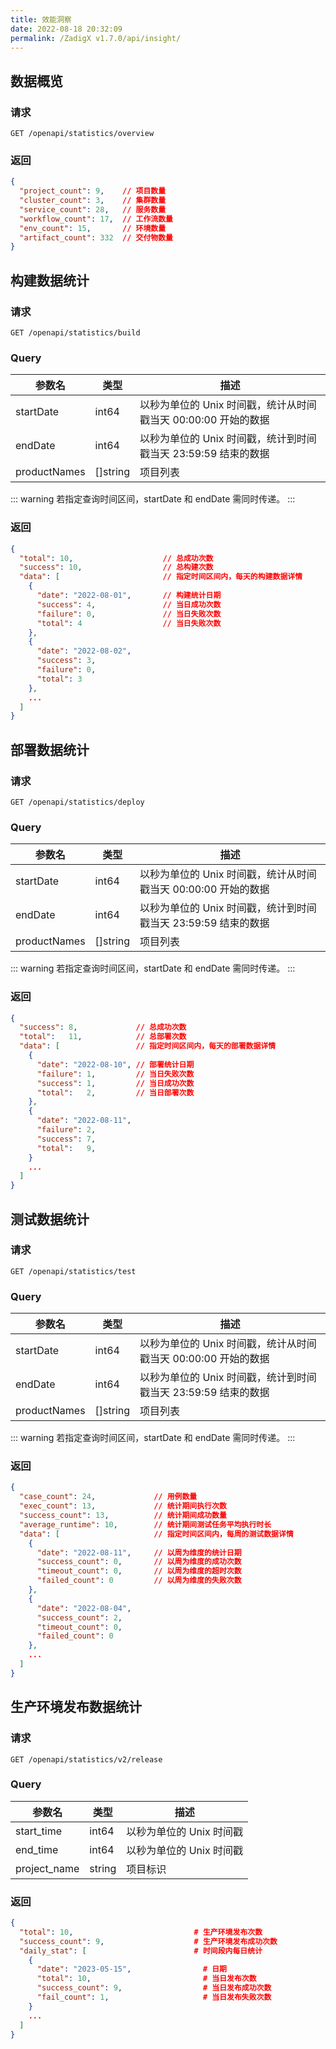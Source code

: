 ```yaml
---
title: 效能洞察
date: 2022-08-18 20:32:09
permalink: /ZadigX v1.7.0/api/insight/
---
```


## 数据概览
### 请求

```
GET /openapi/statistics/overview
```

### 返回

```json
{
  "project_count": 9,    // 项目数量
  "cluster_count": 3,    // 集群数量
  "service_count": 28,   // 服务数量
  "workflow_count": 17,  // 工作流数量
  "env_count": 15,       // 环境数量
  "artifact_count": 332  // 交付物数量
}
```

## 构建数据统计

###  请求
```
GET /openapi/statistics/build
```

### Query
|参数名|类型|描述|
|---|---|---|
|startDate|int64|以秒为单位的 Unix 时间戳，统计从时间戳当天 00:00:00 开始的数据|
|endDate|int64|以秒为单位的 Unix 时间戳，统计到时间戳当天 23:59:59 结束的数据|
|productNames|[]string|项目列表|

::: warning
若指定查询时间区间，startDate 和 endDate 需同时传递。
:::

### 返回
```json
{
  "total": 10,                    // 总成功次数
  "success": 10,                  // 总构建次数
  "data": [                       // 指定时间区间内，每天的构建数据详情
    {
      "date": "2022-08-01",       // 构建统计日期
      "success": 4,               // 当日成功次数
      "failure": 0,               // 当日失败次数
      "total": 4                  // 当日失败次数
    },
    {
      "date": "2022-08-02",
      "success": 3,
      "failure": 0,
      "total": 3
    },
    ...
  ]
}
```

## 部署数据统计

###  请求
```
GET /openapi/statistics/deploy
```

### Query
|参数名|类型|描述|
|---|---|---|
|startDate|int64|以秒为单位的 Unix 时间戳，统计从时间戳当天 00:00:00 开始的数据|
|endDate|int64|以秒为单位的 Unix 时间戳，统计到时间戳当天 23:59:59 结束的数据|
|productNames|[]string|项目列表|

::: warning
若指定查询时间区间，startDate 和 endDate 需同时传递。
:::

### 返回
```json
{
  "success": 8,             // 总成功次数
  "total":   11,            // 总部署次数
  "data": [                 // 指定时间区间内，每天的部署数据详情
    {
      "date": "2022-08-10", // 部署统计日期
      "failure": 1,         // 当日失败次数
      "success": 1,         // 当日成功次数
      "total":   2,         // 当日部署次数
    },
    {
      "date": "2022-08-11",
      "failure": 2,
      "success": 7,
      "total":   9,
    }
    ...
  ]
}
```

## 测试数据统计

###  请求
```
GET /openapi/statistics/test
```

### Query
|参数名|类型|描述|
|---|---|---|
|startDate|int64|以秒为单位的 Unix 时间戳，统计从时间戳当天 00:00:00 开始的数据|
|endDate|int64|以秒为单位的 Unix 时间戳，统计到时间戳当天 23:59:59 结束的数据|
|productNames|[]string|项目列表|

::: warning
若指定查询时间区间，startDate 和 endDate 需同时传递。
:::

### 返回
```json
{
  "case_count": 24,             // 用例数量
  "exec_count": 13,             // 统计期间执行次数
  "success_count": 13,          // 统计期间成功数量
  "average_runtime": 10,        // 统计期间测试任务平均执行时长
  "data": [                     // 指定时间区间内，每周的测试数据详情
    {
      "date": "2022-08-11",     // 以周为维度的统计日期
      "success_count": 0,       // 以周为维度的成功次数
      "timeout_count": 0,       // 以周为维度的超时次数
      "failed_count": 0         // 以周为维度的失败次数
    },
    {
      "date": "2022-08-04",
      "success_count": 2,
      "timeout_count": 0,
      "failed_count": 0
    },
    ...
  ]
}
```

## 生产环境发布数据统计

###  请求
```
GET /openapi/statistics/v2/release
```

### Query
|参数名|类型|描述|
|---|---|---|
|start_time|int64|以秒为单位的 Unix 时间戳|
|end_time|int64|以秒为单位的 Unix 时间戳|
|project_name|string|项目标识|

### 返回

``` json
{
  "total": 10,                           # 生产环境发布次数
  "success_count": 9,                    # 生产环境发布成功次数
  "daily_stat": [                        # 时间段内每日统计
    {
      "date": "2023-05-15",                # 日期
      "total": 10,                         # 当日发布次数
      "success_count": 9,                  # 当日发布成功次数
      "fail_count": 1,                     # 当日发布失败次数
    }
    ...
  ]
}
```
